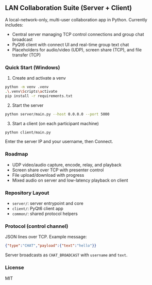 ## LAN Collaboration Suite (Server + Client)

A local-network-only, multi-user collaboration app in Python. Currently includes:
- Central server managing TCP control connections and group chat broadcast
- PyQt6 client with connect UI and real-time group text chat
- Placeholders for audio/video (UDP), screen share (TCP), and file transfer (TCP)

### Quick Start (Windows)

1) Create and activate a venv
```bash
python -m venv .venv
.\.venv\Scripts\activate
pip install -r requirements.txt
```

2) Start the server
```bash
python server/main.py --host 0.0.0.0 --port 5000
```

3) Start a client (on each participant machine)
```bash
python client/main.py
```
Enter the server IP and your username, then Connect.

### Roadmap
- UDP video/audio capture, encode, relay, and playback
- Screen share over TCP with presenter control
- File upload/download with progress
- Mixed audio on server and low-latency playback on client

### Repository Layout
- `server/`: server entrypoint and core
- `client/`: PyQt6 client app
- `common/`: shared protocol helpers

### Protocol (control channel)
JSON lines over TCP. Example message:
```json
{"type":"CHAT","payload":{"text":"hello"}}
```
Server broadcasts as `CHAT_BROADCAST` with `username` and `text`.

### License
MIT
